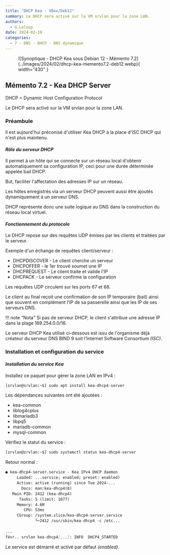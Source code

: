 ```yaml
---
title: "DHCP Kea - VBox/Deb12"
summary: Le DHCP sera activé sur la VM srvlan pour la zone LAN.
authors: 
  - G.Leloup
date: 2024-02-19
categories: 
  - 7 - DNS - DHCP - DNS dynamique
---
```


<figure markdown>
  ![Synoptique - DHCP Kea sous Debian 12 - Mémento 7.2](../images/2024/02/dhcp-kea-memento7.2-deb12.webp){ width="430" }
</figure>

## Mémento 7.2 - Kea DHCP Server

DHCP = Dynamic Host Configuration Protocol

Le DHCP sera activé sur la VM srvlan pour la zone LAN.

### Préambule

Il est aujourd'hui préconisé d'utiliser Kea DHCP à la place d'ISC DHCP qui n'est plus maintenu.

#### _Rôle du serveur DHCP_

Il permet à un hôte qui se connecte sur un réseau local d'obtenir automatiquement sa configuration IP, ceci pour une durée déterminée appelée bail DHCP.

But, faciliter l'affectation des adresses IP sur un réseau.

Les hôtes enregistrés via un serveur DHCP peuvent aussi être ajoutés dynamiquement à un serveur DNS.

DHCP représente donc une suite logique au DNS dans la construction du réseau local virtuel.

#### _Fonctionnement du protocole_

Le DHCP repose sur des requêtes UDP émises par les clients et traitées par le serveur.

Exemple d'un échange de requêtes client/serveur :

<!-- more -->

* DHCPDISCOVER - Le client cherche un serveur  
* DHCPOFFER - le 1er trouvé soumet une IP  
* DHCPREQUEST - Le client traite et valide l'IP  
* DHCPACK - Le serveur confirme la configuration  

Les requêtes UDP circulent sur les ports 67 et 68.

Le client au final reçoit une confirmation de son IP temporaire (bail) ainsi que souvent en complément l'IP de sa passerelle ainsi que les IP de ses serveurs DNS.

!!! note "Nota"
    Si pas de serveur DHCP, le client s'attribue une adresse IP dans la plage 169.254.0.0/16.

Le serveur DHCP Kea utilisé ci-dessous est issu de l'organisme déjà créateur du serveur DNS BIND 9 soit l'Internet Software Consortium _(ISC)_.

### Installation et configuration du service

#### _Installation du service Kea_

Installez ce paquet pour gérer la zone LAN en IPv4 :

```bash
[srvlan@srvlan:~$] sudo apt install kea-dhcp4-server 
```

Les dépendances suivantes ont été ajoutées :

* kea-common
* liblog4cplus
* libmariadb3
* libpq5
* mariadb-common
* mysql-common

Vérifiez le statut du service :

```bash
[srvlan@srvlan:~$] sudo systemctl status kea-dhcp4-server
```

Retour normal :

```markdown
● kea-dhcp4-server.service - Kea IPv4 DHCP daemon
     Loaded: ...service; enabled; preset: enabled)
     Active: active (running) since Tue 2024-...
       Docs: man:kea-dhcp4(8)
   Main PID: 2412 (kea-dhcp4)
      Tasks: 5 (limit: 1077)
     Memory: 4.6M
        CPU: 53ms
     CGroup: /system.slice/kea-dhcp4-server.service
             └─2412 /usr/sbin/kea-dhcp4 -c /etc...

...
févr.. srvlan kea-dhcp4[...]: INFO  DHCP4_STARTED
```

Le service est démarré et activé par défaut _(enabled)_.

